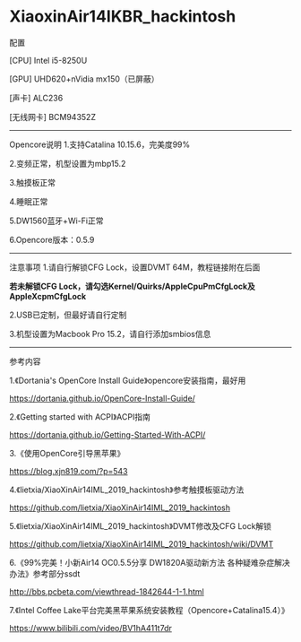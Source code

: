 # XiaoxinAir14IKBR_hackintosh
配置

[CPU] Intel i5-8250U 

[GPU] UHD620+nVidia mx150（已屏蔽） 

[声卡] ALC236 

[无线网卡] BCM94352Z

-----------------------------------------------------------------------------------------------------
Opencore说明
1.支持Catalina 10.15.6，完美度99%

2.变频正常，机型设置为mbp15.2

3.触摸板正常

4.睡眠正常

5.DW1560蓝牙+Wi-Fi正常

6.Opencore版本：0.5.9

-----------------------------------------------------------------------------------------------------
注意事项
1.请自行解锁CFG Lock，设置DVMT 64M，教程链接附在后面

**若未解锁CFG Lock，请勾选Kernel/Quirks/AppleCpuPmCfgLock及AppleXcpmCfgLock**

2.USB已定制，但最好请自行定制

3.机型设置为Macbook Pro 15.2，请自行添加smbios信息

-----------------------------------------------------------------------------------------------------
参考内容

1.《Dortania's OpenCore Install Guide》opencore安装指南，最好用

https://dortania.github.io/OpenCore-Install-Guide/

2.《Getting started with ACPI》ACPI指南

https://dortania.github.io/Getting-Started-With-ACPI/

3.《使用OpenCore引导黑苹果》

https://blog.xjn819.com/?p=543

4.《lietxia/XiaoXinAir14IML_2019_hackintosh》参考触摸板驱动方法

https://github.com/lietxia/XiaoXinAir14IML_2019_hackintosh

5.《lietxia/XiaoXinAir14IML_2019_hackintosh》DVMT修改及CFG Lock解锁

https://github.com/lietxia/XiaoXinAir14IML_2019_hackintosh/wiki/DVMT

6.《99%完美！小新Air14 OC0.5.5分享 DW1820A驱动新方法 各种疑难杂症解决办法》参考部分ssdt

http://bbs.pcbeta.com/viewthread-1842644-1-1.html

7.《Intel Coffee Lake平台完美黑苹果系统安装教程（Opencore+Catalina15.4）》

https://www.bilibili.com/video/BV1hA411t7dr
